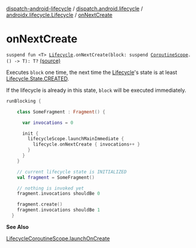 [dispatch-android-lifecycle](../../index.md) / [dispatch.android.lifecycle](../index.md) / [androidx.lifecycle.Lifecycle](index.md) / [onNextCreate](./on-next-create.md)

# onNextCreate

`suspend fun <T> `[`Lifecycle`](https://developer.android.com/reference/androidx/androidx/lifecycle/Lifecycle.html)`.onNextCreate(block: suspend `[`CoroutineScope`](https://kotlin.github.io/kotlinx.coroutines/kotlinx-coroutines-core/kotlinx.coroutines/-coroutine-scope/index.html)`.() -> T): T?` [(source)](https://github.com/RBusarow/Dispatch/tree/master/dispatch-android-lifecycle/src/main/java/dispatch/android/lifecycle/suspend.kt#L42)

Executes `block` one time, the next time the [Lifecycle](https://developer.android.com/reference/androidx/androidx/lifecycle/Lifecycle.html)'s state is at least [Lifecycle.State.CREATED](https://developer.android.com/reference/androidx/androidx/lifecycle/Lifecycle/State.html#CREATED).

If the lifecycle is already in this state, `block` will be executed immediately.

``` kotlin
runBlocking {

    class SomeFragment : Fragment() {

      var invocations = 0

      init {
        lifecycleScope.launchMainImmediate {
          lifecycle.onNextCreate { invocations++ }
        }
      }
    }

    // current lifecycle state is INITIALIZED
    val fragment = SomeFragment()

    // nothing is invoked yet
    fragment.invocations shouldBe 0

    fragment.create()
    fragment.invocations shouldBe 1
  }
```

**See Also**

[LifecycleCoroutineScope.launchOnCreate](../-lifecycle-coroutine-scope/launch-on-create.md)

